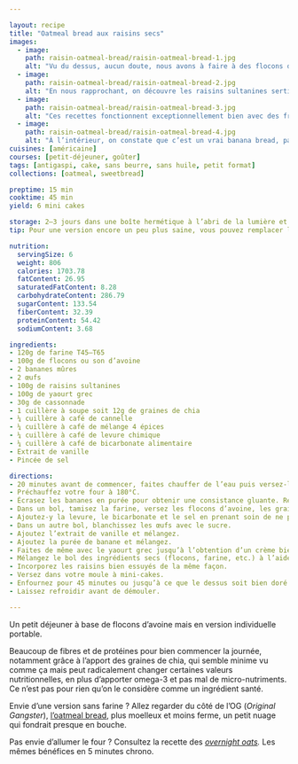 ```yaml
---

layout: recipe
title: "Oatmeal bread aux raisins secs"
images:
  - image:
    path: raisin-oatmeal-bread/raisin-oatmeal-bread-1.jpg
    alt: "Vu du dessus, aucun doute, nous avons à faire à des flocons d’avoine."
  - image:
    path: raisin-oatmeal-bread/raisin-oatmeal-bread-2.jpg
    alt: "En nous rapprochant, on découvre les raisins sultanines sertis dans l’oatmeal bread."
  - image:
    path: raisin-oatmeal-bread/raisin-oatmeal-bread-3.jpg
    alt: "Ces recettes fonctionnent exceptionnellement bien avec des fruits séchés, qui apportent une texture différente des fruits frais."
  - image:
    path: raisin-oatmeal-bread/raisin-oatmeal-bread-4.jpg
    alt: "À l’intérieur, on constate que c’est un vrai banana bread, pas entièrement composé de flocons d’avoine. Il est plus dense et promet une mâche un peu plus résistante."
cuisines: [américaine]
courses: [petit-déjeuner, goûter]
tags: [antigaspi, cake, sans beurre, sans huile, petit format]
collections: [oatmeal, sweetbread]

preptime: 15 min
cooktime: 45 min
yield: 6 mini cakes

storage: 2–3 jours dans une boîte hermétique à l’abri de la lumière et de la chaleur. 5 jours au frigo. 2 mois au congélateur.
tip: Pour une version encore un peu plus saine, vous pouvez remplacer le sucre par du miel ou du sirop d’érable.

nutrition:
  servingSize: 6
  weight: 806
  calories: 1703.78
  fatContent: 26.95
  saturatedFatContent: 8.28
  carbohydrateContent: 286.79
  sugarContent: 133.54
  fiberContent: 32.39
  proteinContent: 54.42
  sodiumContent: 3.68

ingredients:
- 120g de farine T45–T65
- 100g de flocons ou son d’avoine
- 2 bananes mûres 
- 2 œufs
- 100g de raisins sultanines
- 100g de yaourt grec
- 30g de cassonnade
- 1 cuillère à soupe soit 12g de graines de chia
- ¼ cuillère à café de cannelle
- ¼ cuillère à café de mélange 4 épices
- ¼ cuillère à café de levure chimique
- ¼ cuillère à café de bicarbonate alimentaire
- Extrait de vanille 
- Pincée de sel 

directions:
- 20 minutes avant de commencer, faites chauffer de l’eau puis versez-la dans un bol avec les raisins pour les réhydrater.
- Préchauffez votre four à 180°C.
- Écrasez les bananes en purée pour obtenir une consistance gluante. Réservez.
- Dans un bol, tamisez la farine, versez les flocons d’avoine, les graines de chia, la cannelle et le mélange 4 épices. Mélangez. 
- Ajoutez-y la levure, le bicarbonate et le sel en prenant soin de ne pas les mettre en contact pour le moment. Réservez.
- Dans un autre bol, blanchissez les œufs avec le sucre. 
- Ajoutez l’extrait de vanille et mélangez.
- Ajoutez la purée de banane et mélangez.
- Faites de même avec le yaourt grec jusqu’à l’obtention d’un crème bien lisse.
- Mélangez le bol des ingrédients secs (flocons, farine, etc.) à l’aide d’un fouet puis incorporez le en 2 fois dans le bol des ingrédients humides à l’aide d’une maryse.
- Incorporez les raisins bien essuyés de la même façon.
- Versez dans votre moule à mini-cakes.
- Enfournez pour 45 minutes ou jusqu’à ce que le dessus soit bien doré et que la pointe d’un couteau ressorte légèrement humide.
- Laissez refroidir avant de démouler.

---
```


Un petit déjeuner à base de flocons d’avoine mais en version individuelle portable.

Beaucoup de fibres et de protéines pour bien commencer la journée, notamment grâce à l’apport des graines de chia, qui semble minime vu comme ça mais peut radicalement changer certaines valeurs nutritionnelles, en plus d’apporter omega-3 et pas mal de micro-nutriments. Ce n’est pas pour rien qu’on le considère comme un ingrédient santé.

Envie d’une version sans farine&nbsp;? Allez regarder du côté de l’OG (<i lang="en">Original Gangster</i>), [l’oatmeal bread](oatmeal-bread.html), plus moelleux et moins ferme, un petit nuage qui fondrait presque en bouche.

Pas envie d’allumer le four&nbsp;? Consultez la recette des <i lang="en">[overnight oats](overnight-oats.html).</i> Les mêmes bénéfices en 5 minutes chrono.